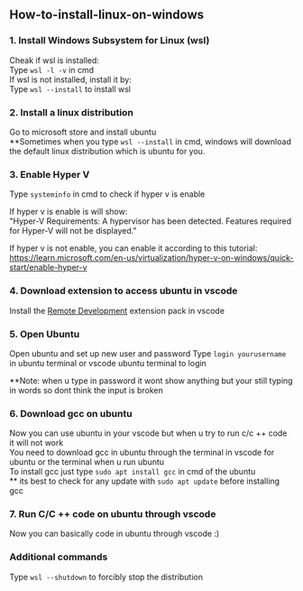 ## How-to-install-linux-on-windows

### 1. Install Windows Subsystem for Linux (wsl)
Cheak if wsl is installed:
<br>
Type `wsl -l -v` in cmd
<br>
If wsl is not installed, install it by:
<br>
Type `wsl --install` to install wsl

### 2. Install a linux distribution
Go to microsoft store and install ubuntu
<br>
**Sometimes when you type `wsl --install` in cmd, windows will download the default linux distribution which is ubuntu for you.

### 3. Enable Hyper V
Type `systeminfo` in cmd to check if hyper v is enable
<p>If hyper v is enable is will show: <br>
"Hyper-V Requirements:      A hypervisor has been detected. Features required for Hyper-V will not be displayed."</p>

If hyper v is not enable, you can enable it according to this tutorial: <br>
https://learn.microsoft.com/en-us/virtualization/hyper-v-on-windows/quick-start/enable-hyper-v

### 4. Download extension to access ubuntu in vscode
<p>Install the <a href="https://marketplace.visualstudio.com/items?itemName=ms-vscode-remote.vscode-remote-extensionpack" target="_blank" rel="noopener noreferrer">Remote Development</a> extension pack in vscode</p>

### 5. Open Ubuntu
Open ubuntu and set up new user and password
Type `login yourusername` in ubuntu terminal or vscode ubuntu terminal to login
<br>
<p>**Note: when u type in password it wont show anything but your still typing in words so dont think the input is broken</p>

### 6. Download gcc on ubuntu
Now you can use ubuntu in your vscode but when u try to run c/c ++ code it will not work
<br>
You need to download gcc in ubuntu through the terminal in vscode for ubuntu or the terminal when u run ubuntu
<br>
To install gcc just type `sudo apt install gcc` in cmd of the ubuntu
<br>
** its best to check for any update with `sudo apt update` before installing gcc

### 7. Run C/C ++ code on ubuntu through vscode
<p>Now you can basically code in ubuntu through vscode :)</p>

### Additional commands
Type `wsl --shutdown` to forcibly stop the distribution
